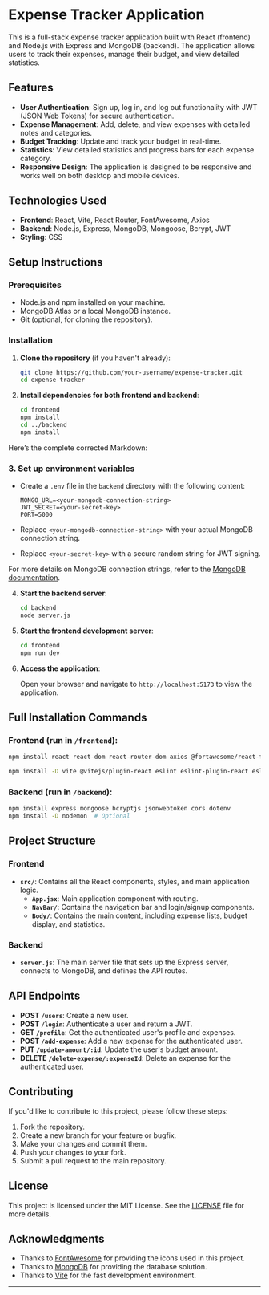 # Expense Tracker Application

This is a full-stack expense tracker application built with React (frontend) and Node.js with Express and MongoDB (backend). The application allows users to track their expenses, manage their budget, and view detailed statistics.

## Features

- **User Authentication**: Sign up, log in, and log out functionality with JWT (JSON Web Tokens) for secure authentication.
- **Expense Management**: Add, delete, and view expenses with detailed notes and categories.
- **Budget Tracking**: Update and track your budget in real-time.
- **Statistics**: View detailed statistics and progress bars for each expense category.
- **Responsive Design**: The application is designed to be responsive and works well on both desktop and mobile devices.

## Technologies Used

- **Frontend**: React, Vite, React Router, FontAwesome, Axios
- **Backend**: Node.js, Express, MongoDB, Mongoose, Bcrypt, JWT
- **Styling**: CSS

## Setup Instructions

### Prerequisites

- Node.js and npm installed on your machine.
- MongoDB Atlas or a local MongoDB instance.
- Git (optional, for cloning the repository).

### Installation

1. **Clone the repository** (if you haven't already):

   ```bash
   git clone https://github.com/your-username/expense-tracker.git
   cd expense-tracker
   ```

2. **Install dependencies for both frontend and backend**:

   ```bash
   cd frontend
   npm install
   cd ../backend
   npm install
   ```

Here’s the complete corrected Markdown:

### 3. **Set up environment variables**

- Create a `.env` file in the `backend` directory with the following content:

  ```env
  MONGO_URL=<your-mongodb-connection-string>
  JWT_SECRET=<your-secret-key>
  PORT=5000
  ```


- Replace `<your-mongodb-connection-string>` with your actual MongoDB connection string.
- Replace `<your-secret-key>` with a secure random string for JWT signing.

For more details on MongoDB connection strings, refer to the [MongoDB documentation](https://www.mongodb.com/docs/manual/reference/connection-string/).

4. **Start the backend server**:

   ```bash
   cd backend
   node server.js
   ```

5. **Start the frontend development server**:

   ```bash
   cd frontend
   npm run dev
   ```

6. **Access the application**:

   Open your browser and navigate to `http://localhost:5173` to view the application.

## Full Installation Commands

### Frontend (run in `/frontend`):

```bash
npm install react react-dom react-router-dom axios @fortawesome/react-fontawesome @fortawesome/free-solid-svg-icons @fortawesome/free-regular-svg-icons @mui/material @emotion/react @emotion/styled

npm install -D vite @vitejs/plugin-react eslint eslint-plugin-react eslint-plugin-react-hooks postcss autoprefixer
```

### Backend (run in `/backend`):

```bash
npm install express mongoose bcryptjs jsonwebtoken cors dotenv
npm install -D nodemon  # Optional
```

## Project Structure

### Frontend

- **`src/`**: Contains all the React components, styles, and main application logic.
  - **`App.jsx`**: Main application component with routing.
  - **`NavBar/`**: Contains the navigation bar and login/signup components.
  - **`Body/`**: Contains the main content, including expense lists, budget display, and statistics.

### Backend

- **`server.js`**: The main server file that sets up the Express server, connects to MongoDB, and defines the API routes.

## API Endpoints

- **POST `/users`**: Create a new user.
- **POST `/login`**: Authenticate a user and return a JWT.
- **GET `/profile`**: Get the authenticated user's profile and expenses.
- **POST `/add-expense`**: Add a new expense for the authenticated user.
- **PUT `/update-amount/:id`**: Update the user's budget amount.
- **DELETE `/delete-expense/:expenseId`**: Delete an expense for the authenticated user.

## Contributing

If you'd like to contribute to this project, please follow these steps:

1. Fork the repository.
2. Create a new branch for your feature or bugfix.
3. Make your changes and commit them.
4. Push your changes to your fork.
5. Submit a pull request to the main repository.

## License

This project is licensed under the MIT License. See the [LICENSE](LICENSE) file for more details.

## Acknowledgments

- Thanks to [FontAwesome](https://fontawesome.com/) for providing the icons used in this project.
- Thanks to [MongoDB](https://www.mongodb.com/) for providing the database solution.
- Thanks to [Vite](https://vitejs.dev/) for the fast development environment.

---
